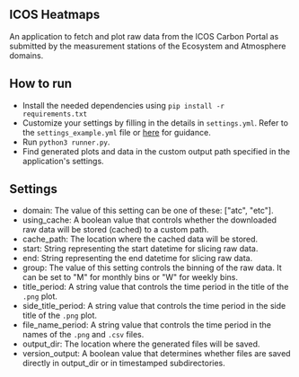 ## ICOS Heatmaps
An application to fetch and plot raw data from the ICOS Carbon Portal as 
submitted by the measurement stations of the Ecosystem and Atmosphere domains.

## How to run
- Install the needed dependencies using `pip install -r requirements.txt`
- Customize your settings by filling in the details in `settings.yml`. Refer to
the `settings_example.yml` file or [here](#settings) for guidance.
- Run `python3 runner.py`.
- Find generated plots and data in the custom output path specified in the 
application's settings. 

## Settings
- domain: The value of this setting can be one of these: ["atc", "etc"].
- using_cache: A boolean value that controls whether the downloaded raw data
will be stored (cached) to a custom path.
- cache_path: The location where the cached data will be stored.
- start: String representing the start datetime for slicing raw data.
- end: String representing the end datetime for slicing raw data.
- group: The value of this setting controls the binning of the raw data. It can
be set to "M" for monthly bins or "W" for weekly bins.
- title_period: A string value that controls the time period in the title of 
the `.png` plot.
- side_title_period: A string value that controls the time period in the side 
title of the `.png` plot.
- file_name_period: A string value that controls the time period in the names
of the `.png` and `.csv` files.
- output_dir: The location where the generated files will be saved.
- version_output: A boolean value that determines whether files are saved 
directly in output_dir or in timestamped subdirectories.
